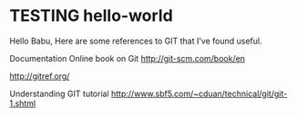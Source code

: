 TESTING hello-world
===========

Hello Babu,
Here are some references to GIT that I've found useful.

Documentation
Online book on Git  http://git-scm.com/book/en

http://gitref.org/

Understanding GIT tutorial
http://www.sbf5.com/~cduan/technical/git/git-1.shtml